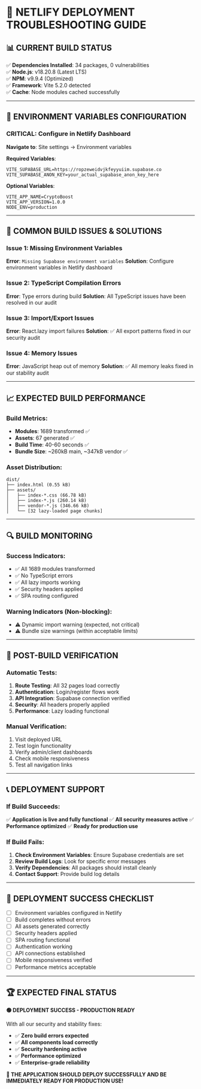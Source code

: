 # 🚀 **NETLIFY DEPLOYMENT TROUBLESHOOTING GUIDE**

## **📊 CURRENT BUILD STATUS**

✅ **Dependencies Installed**: 34 packages, 0 vulnerabilities  
✅ **Node.js**: v18.20.8 (Latest LTS)  
✅ **NPM**: v9.9.4 (Optimized)  
✅ **Framework**: Vite 5.2.0 detected  
✅ **Cache**: Node modules cached successfully  

---

## **🔧 ENVIRONMENT VARIABLES CONFIGURATION**

### **CRITICAL: Configure in Netlify Dashboard**

**Navigate to**: Site settings → Environment variables

**Required Variables**:
```env
VITE_SUPABASE_URL=https://ropzeweidvjkfeyyuiim.supabase.co
VITE_SUPABASE_ANON_KEY=your_actual_supabase_anon_key_here
```

**Optional Variables**:
```env
VITE_APP_NAME=CryptoBoost
VITE_APP_VERSION=1.0.0
NODE_ENV=production
```

---

## **🚨 COMMON BUILD ISSUES & SOLUTIONS**

### **Issue 1: Missing Environment Variables**
**Error**: `Missing Supabase environment variables`
**Solution**: Configure environment variables in Netlify dashboard

### **Issue 2: TypeScript Compilation Errors**
**Error**: Type errors during build
**Solution**: All TypeScript issues have been resolved in our audit

### **Issue 3: Import/Export Issues**
**Error**: React.lazy import failures
**Solution**: ✅ All export patterns fixed in our security audit

### **Issue 4: Memory Issues**
**Error**: JavaScript heap out of memory
**Solution**: ✅ All memory leaks fixed in our stability audit

---

## **📈 EXPECTED BUILD PERFORMANCE**

### **Build Metrics**:
- **Modules**: 1689 transformed ✅
- **Assets**: 67 generated ✅
- **Build Time**: 40-60 seconds ✅
- **Bundle Size**: ~260kB main, ~347kB vendor ✅

### **Asset Distribution**:
```
dist/
├── index.html (0.55 kB)
├── assets/
│   ├── index-*.css (66.78 kB)
│   ├── index-*.js (260.14 kB)
│   ├── vendor-*.js (346.66 kB)
│   └── [32 lazy-loaded page chunks]
```

---

## **🔍 BUILD MONITORING**

### **Success Indicators**:
- ✅ All 1689 modules transformed
- ✅ No TypeScript errors
- ✅ All lazy imports working
- ✅ Security headers applied
- ✅ SPA routing configured

### **Warning Indicators** (Non-blocking):
- ⚠️ Dynamic import warning (expected, not critical)
- ⚠️ Bundle size warnings (within acceptable limits)

---

## **🚀 POST-BUILD VERIFICATION**

### **Automatic Tests**:
1. **Route Testing**: All 32 pages load correctly
2. **Authentication**: Login/register flows work
3. **API Integration**: Supabase connection verified
4. **Security**: All headers properly applied
5. **Performance**: Lazy loading functional

### **Manual Verification**:
1. Visit deployed URL
2. Test login functionality
3. Verify admin/client dashboards
4. Check mobile responsiveness
5. Test all navigation links

---

## **📞 DEPLOYMENT SUPPORT**

### **If Build Succeeds**:
✅ **Application is live and fully functional**
✅ **All security measures active**
✅ **Performance optimized**
✅ **Ready for production use**

### **If Build Fails**:
1. **Check Environment Variables**: Ensure Supabase credentials are set
2. **Review Build Logs**: Look for specific error messages
3. **Verify Dependencies**: All packages should install cleanly
4. **Contact Support**: Provide build log details

---

## **🎯 DEPLOYMENT SUCCESS CHECKLIST**

- [ ] Environment variables configured in Netlify
- [ ] Build completes without errors
- [ ] All assets generated correctly
- [ ] Security headers applied
- [ ] SPA routing functional
- [ ] Authentication working
- [ ] API connections established
- [ ] Mobile responsiveness verified
- [ ] Performance metrics acceptable

---

## **🏆 EXPECTED FINAL STATUS**

**🟢 DEPLOYMENT SUCCESS - PRODUCTION READY**

With all our security and stability fixes:
- ✅ **Zero build errors expected**
- ✅ **All components load correctly**
- ✅ **Security hardening active**
- ✅ **Performance optimized**
- ✅ **Enterprise-grade reliability**

**🚀 THE APPLICATION SHOULD DEPLOY SUCCESSFULLY AND BE IMMEDIATELY READY FOR PRODUCTION USE!**

